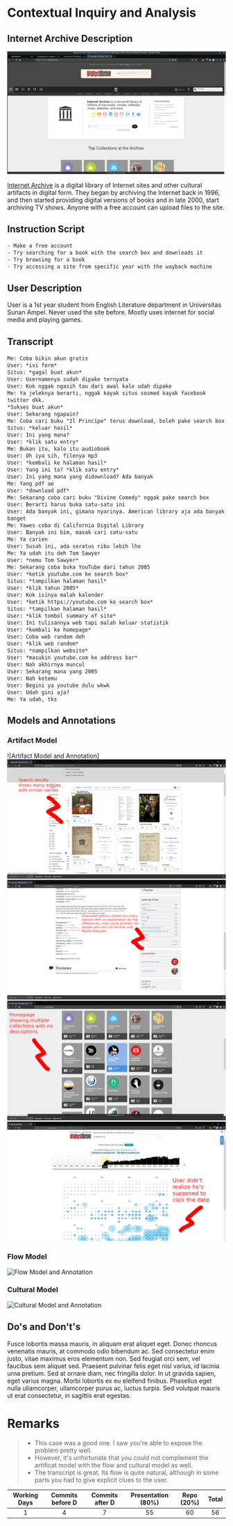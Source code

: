 # Contextual Inquiry and Analysis
## Internet Archive Description

![Internet Archive Homepage](res/archive.png)

[Internet Archive](https://archive.org) is a digital library of Internet sites and other cultural artifacts in digital form. They began by archiving the Internet back in 1996, and then started providing digital versions of books and in late 2000, start archiving TV shows. Anyone with a free account can upload files to the site. 
## Instruction Script
    - Make a free account
    - Try searching for a book with the search box and downloads it
    - Try browsing for a book
    - Try accessing a site from specific year with the wayback machine
## User Description
User is a 1st year student from English Literature department in Universitas Sunan Ampel. Never used the site before. Mostly uses internet for social media and playing games.
## Transcript
```
Me: Coba bikin akun gratis
User: *isi form*
Situs: *gagal buat akun*
User: Usernamenya sudah dipake ternyata
User: Kok nggak ngasih tau dari awal kalo udah dipake
Me: Ya jeleknya berarti, nggak kayak situs sosmed kayak facebook twitter dkk.
*Sukses buat akun*
User: Sekarang ngapain?
Me: Coba cari buku "Il Principe" terus download, boleh pake search box
Situs: *keluar hasil*
User: Ini yang mana?
User: *klik satu entry*
Me: Bukan itu, kalo itu audiobook
User: Oh iya sih, filenya mp3
User: *kembali ke halaman hasil*
User: Yang ini ta? *klik satu entry*
User: Ini yang mana yang didownload? Ada banyak
Me: Yang pdf ae
User: *download pdf*
Me: Sekarang coba cari buku "Divine Comedy" nggak pake search box
User: Berarti harus buka satu-satu ini
User: Ada banyak ini, gimana nyarinya. American library aja ada banyak banget
Me: Yawes coba di California Digital Library
User: Banyak ini bim, masak cari satu-satu
Me: Ya carien
User: Susah ini, ada seratus ribu lebih lho
Me: Ya udah itu deh Tom Sawyer
User: *nemu Tom Sawyer*
Me: Sekarang coba buka YouTube dari tahun 2005
User: *ketik youtube.com ke search box*
Situs: *tampilkan halaman hasil*
User: *klik tahun 2005*
User: Kok isinya malah kalender
User: *ketik https://youtube.com ke search box*
Situs: *tampilkan halaman hasil*
User: *klik tombol summary of site*
User: Ini tulisannya web tapi malah keluar statistik
User: *kembali ke homepage*
User: Coba web random deh
User: *klik web random*
Situs: *nampilkan website*
User: *masukin youtube.com ke address bar*
User: Nah akhirnya muncul
User: Sekarang mana yang 2005
User: Nah ketemu
User: Begini ya youtube dulu wkwk
User: Udah gini aja?
Me: Ya udah, tks
```
## Models and Annotations
### Artifact Model
![Artifact Model and Annotation]
![Artifact1](res/artifact-1.jpg)
![Artifact2](res/artifact-2.jpg)
![Artifact3](res/artifact-3.jpg)
![Artifact4](res/artifact-4.jpg)
### Flow Model
![Flow Model and Annotation](https://picsum.photos/400/300/?random)
### Cultural Model
![Cultural Model and Annotation](https://picsum.photos/400/300/?random)
## Do's and Don't's
Fusce lobortis massa mauris, in aliquam erat aliquet eget. Donec rhoncus venenatis mauris, at commodo odio bibendum ac. Sed consectetur enim justo, vitae maximus eros elementum non. Sed feugiat orci sem, vel faucibus sem aliquet sed. Praesent pulvinar felis eget nisl varius, id lacinia urna pretium. Sed at ornare diam, nec fringilla dolor. In ut gravida sapien, eget varius magna. Morbi lobortis ex eu eleifend finibus. Phasellus eget nulla ullamcorper, ullamcorper purus ac, luctus turpis. Sed volutpat mauris ut erat consectetur, in sagittis erat egestas.

# Remarks
> * This case was a good one. I saw you're able to expose the problem pretty well.
> * However, it's unfortunate that you could not complement the artificat model with the flow and cultural model as well.
> * The transcript is great. Its flow is quite natural, although in some parts you had to give explicit clues to the user.

| Working Days | Commits before D | Commits after D | Presentation (80%) | Repo (20%) | Total |
|:------------:|:----------------:|:---------------:|:------------------:|:----------:|:-----:|
| 1            | 4                | 7               | 55                 | 60         | 56    |
